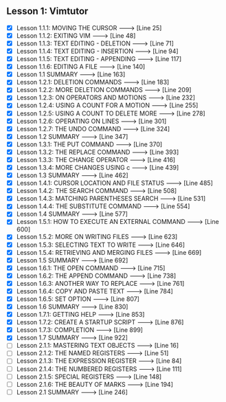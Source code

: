 ## Lesson 1: Vimtutor

- [x] Lesson 1.1.1: MOVING THE CURSOR ---> [Line 25]
- [x] Lesson 1.1.2: EXITING VIM ---> [Line 48]
- [x] Lesson 1.1.3: TEXT EDITING - DELETION ---> [Line 71]
- [x] Lesson 1.1.4: TEXT EDITING - INSERTION ---> [Line 94]
- [x] Lesson 1.1.5: TEXT EDITING - APPENDING ---> [Line 117]
- [x] Lesson 1.1.6: EDITING A FILE ---> [Line 140]
- [x] Lesson 1.1 SUMMARY ---> [Line 163]
- [x] Lesson 1.2.1: DELETION COMMANDS ---> [Line 183]
- [x] Lesson 1.2.2: MORE DELETION COMMANDS ---> [Line 209]
- [x] Lesson 1.2.3: ON OPERATORS AND MOTIONS ---> [Line 232]
- [x] Lesson 1.2.4: USING A COUNT FOR A MOTION ---> [Line 255]
- [x] Lesson 1.2.5: USING A COUNT TO DELETE MORE ---> [Line 278]
- [x] Lesson 1.2.6: OPERATING ON LINES ---> [Line 301]
- [x] Lesson 1.2.7: THE UNDO COMMAND ---> [Line 324]
- [x] Lesson 1.2 SUMMARY ---> [Line 347]
- [x] Lesson 1.3.1: THE PUT COMMAND ---> [Line 370]
- [x] Lesson 1.3.2: THE REPLACE COMMAND ---> [Line 393]
- [x] Lesson 1.3.3: THE CHANGE OPERATOR ---> [Line 416]
- [x] Lesson 1.3.4: MORE CHANGES USING c ---> [Line 439]
- [x] Lesson 1.3 SUMMARY ---> [Line 462]
- [x] Lesson 1.4.1: CURSOR LOCATION AND FILE STATUS ---> [Line 485]
- [x] Lesson 1.4.2: THE SEARCH COMMAND ---> [Line 508]
- [x] Lesson 1.4.3: MATCHING PARENTHESES SEARCH ---> [Line 531]
- [x] Lesson 1.4.4: THE SUBSTITUTE COMMAND ---> [Line 554]
- [x] Lesson 1.4 SUMMARY ---> [Line 577]
- [x] Lesson 1.5.1: HOW TO EXECUTE AN EXTERNAL COMMAND ---> [Line 600]
- [x] Lesson 1.5.2: MORE ON WRITING FILES ---> [Line 623]
- [x] Lesson 1.5.3: SELECTING TEXT TO WRITE ---> [Line 646]
- [x] Lesson 1.5.4: RETRIEVING AND MERGING FILES ---> [Line 669]
- [x] Lesson 1.5 SUMMARY ---> [Line 692]
- [x] Lesson 1.6.1: THE OPEN COMMAND ---> [Line 715]
- [x] Lesson 1.6.2: THE APPEND COMMAND ---> [Line 738]
- [x] Lesson 1.6.3: ANOTHER WAY TO REPLACE ---> [Line 761]
- [x] Lesson 1.6.4: COPY AND PASTE TEXT ---> [Line 784]
- [x] Lesson 1.6.5: SET OPTION ---> [Line 807]
- [x] Lesson 1.6 SUMMARY ---> [Line 830]
- [x] Lesson 1.7.1: GETTING HELP ---> [Line 853]
- [x] Lesson 1.7.2: CREATE A STARTUP SCRIPT ---> [Line 876]
- [x] Lesson 1.7.3: COMPLETION ---> [Line 899]
- [x] Lesson 1.7 SUMMARY ---> [Line 922]
- [ ] Lesson 2.1.1: MASTERING TEXT OBJECTS ---> [Line 16]
- [ ] Lesson 2.1.2: THE NAMED REGISTERS ---> [Line 51]
- [ ] Lesson 2.1.3: THE EXPRESSION REGISTER ---> [Line 84]
- [ ] Lesson 2.1.4: THE NUMBERED REGISTERS ---> [Line 111]
- [ ] Lesson 2.1.5: SPECIAL REGISTERS ---> [Line 148]
- [ ] Lesson 2.1.6: THE BEAUTY OF MARKS ---> [Line 194]
- [ ] Lesson 2.1 SUMMARY ---> [Line 246]
